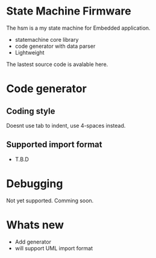 # State Machine Firmware
The hsm is a my state machine for Embedded application.

 * statemachine core library
 * code generator with data parser
 * Lightweight

The lastest source code is avalable here.


# Code generator 

## Coding style

Doesnt use tab to indent, use 4-spaces instead.

## Supported import format

* T.B.D


# Debugging

Not yet supported. 
Comming soon.



# Whats new

 * Add generator
 * will support UML import format
